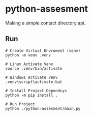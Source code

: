 # python-assesment
Making a simple contact directory api.

## Run
```
# Create Virtual Envroment (venv)
python -m venv .venv

# Linux Activate Venv
source .venv/bin/activate

# Windows Activate Venv
.venv\script\activate.bat

# Install Project Dependcys
python -m pip install .

# Run Project
python ./python-assesment/main.py
```
